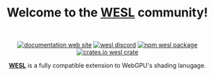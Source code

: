 <h1 align="center">
  Welcome to the <a href="https://wesl-lang.dev/community">WESL</a> community!
</h1>

<br/>

<p align="center">
  <a href="https://wesl-lang.dev">
    <img
      src="https://img.shields.io/badge/Documentation-0475b6?style=for-the-badge"
      alt="documentation web site"
      /></a>
  <a href="https://discord.gg/Ty8MjWVfvh">
    <img 
      src="https://img.shields.io/discord/1275293995152703488?style=for-the-badge&label=Discord"
      alt="wesl discord"
    /></a>
  <a href="https://www.npmjs.com/package/wesl">
      <img
        src="https://img.shields.io/npm/v/wesl?style=for-the-badge" 
        alt="npm wesl package"
      /></a>
  <a href="https://crates.io/crates/wesl">
    <img 
      src="https://img.shields.io/crates/v/wesl?style=for-the-badge"
      alt="crates.io wesl crate"
    /></a>
</p>

<p align="center">
  <a href="https://wesl-lang.dev"><b>WESL</b></a> is a fully compatible extension to WebGPU's shading lanugage.
</p>

<br/>
